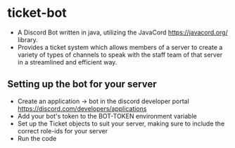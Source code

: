 # ticket-bot
- A Discord Bot written in java, utilizing the JavaCord https://javacord.org/ library.
- Provides a ticket system which allows members of a server to create a variety of types of channels to speak with the staff team of that server in a streamlined and efficient way.

## Setting up the bot for your server

- Create an application -> bot in the discord developer portal https://discord.com/developers/applications
- Add your bot's token to the BOT-TOKEN environment variable
- Set up the Ticket objects to suit your server, making sure to include the correct role-ids for your server
- Run the code
